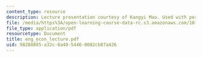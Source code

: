 ```yaml
---
content_type: resource
description: Lecture presentation courtesy of Kangyi Mao. Used with permission.
file: /media/https%3A/open-learning-course-data-rc.s3.amazonaws.com/10-490-integrated-chemical-engineering-i-fall-2006/98288885a32c8a4054460082cb87a426_eng_econ_lecture.pdf
file_type: application/pdf
resourcetype: Document
title: eng_econ_lecture.pdf
uid: 98288885-a32c-8a40-5446-0082cb87a426
---
```

